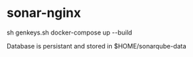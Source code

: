 # sonar-nginx


sh genkeys.sh
docker-compose up --build


Database is persistant and stored in $HOME/sonarqube-data
